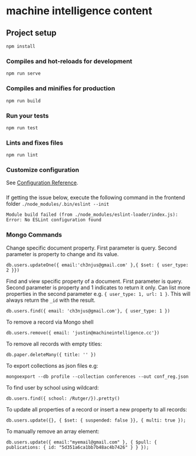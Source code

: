 # machine intelligence content

## Project setup
```
npm install
```

### Compiles and hot-reloads for development
```
npm run serve
```

### Compiles and minifies for production
```
npm run build
```

### Run your tests
```
npm run test
```

### Lints and fixes files
```
npm run lint
```

### Customize configuration
See [Configuration Reference](https://cli.vuejs.org/config/).


###
If getting the issue below, execute the following command in the frontend folder `./node_modules/.bin/eslint --init`
```
Module build failed (from ./node_modules/eslint-loader/index.js): 
Error: No ESLint configuration found
```

### Mongo Commands
Change specific document property. First parameter is query. Second parameter is property to change and its value.
```
db.users.updateOne({ email:'ch3njus@gmail.com' },{ $set: { user_type: 2 }})
```

Find and view specific property of a document. First parameter is query. Second parameter is property and 1 indicates to return it only. Can list more properties in the second parameter e.g. `{ user_type: 1, url: 1 }`. This will always return the `_id` with the result.
```
db.users.find({ email: 'ch3njus@gmail.com'}, { user_type: 1 })
```

To remove a record via Mongo shell
```
db.users.remove({ email: 'justin@machineintelligence.cc'})
```

To remove all records with empty titles:
```
db.paper.deleteMany({ title: '' })
```

To export collections as json files e.g:
```
mongoexport --db profile --collection conferences --out conf_reg.json
```

To find user by school using wildcard:
```
db.users.find({ school: /Rutger/}).pretty()
```

To update all properties of a record or insert a new property to all records:
```
db.users.update({}, { $set: { suspended: false }}, { multi: true });
```

To manually remove an array element:
```
db.users.update({ email:"myemail@gmail.com" }, { $pull: { publications: { id: "5d351a6ca1bb7b48ac4b7426" } } });
```

